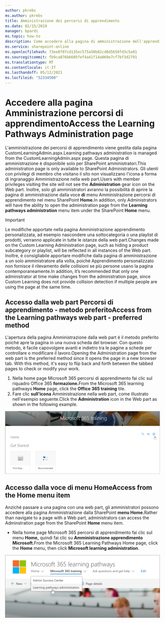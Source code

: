 ```yaml
---
author: pkrebs
ms.author: pkrebs
title: Amministrazione dei percorsi di apprendimento
ms.date: 02/15/2019
manager: bpardi
ms.topic: how-to
description: Come accedere alla pagina di amministrazione dell'apprendimento personalizzata dalla web part o dal menu
ms.service: sharepoint-online
ms.openlocfilehash: 73ee8f07cd135ec575a50b82cd8d5650fd3c5a91
ms.sourcegitcommit: fb9ca876b6605fef4a41f14a069e7cf7bf3d2791
ms.translationtype: MT
ms.contentlocale: it-IT
ms.lasthandoff: 05/12/2021
ms.locfileid: "52334500"
---
```

# <a name="access-the-learning-pathways-administration-page"></a><span data-ttu-id="59f27-103">Accedere alla pagina Amministrazione percorsi di apprendimento</span><span class="sxs-lookup"><span data-stu-id="59f27-103">Access the Learning Pathways Administration page</span></span>

<span data-ttu-id="59f27-104">L'amministrazione dei percorsi di apprendimento viene gestita dalla pagina CustomLearningAdmin.aspx.</span><span class="sxs-lookup"><span data-stu-id="59f27-104">Learning pathways administration is managed from the CustomLearningAdmin.aspx page.</span></span> <span data-ttu-id="59f27-105">Questa pagina di amministrazione è disponibile solo per SharePoint amministratori.</span><span class="sxs-lookup"><span data-stu-id="59f27-105">This administration page is only available to SharePoint Administrators.</span></span> <span data-ttu-id="59f27-106">Gli utenti con privilegi di membro  che visitano il sito non visualizzano l'icona a forma di ingranaggio Amministrazione nella web part.</span><span class="sxs-lookup"><span data-stu-id="59f27-106">Users with member privileges visiting the site will not see the **Administration** gear icon on the Web part.</span></span> <span data-ttu-id="59f27-107">Inoltre, solo gli amministratori avranno la possibilità di aprire la pagina di amministrazione dalla voce **di** menu Amministrazione percorsi di apprendimento nel menu SharePoint **Home.**</span><span class="sxs-lookup"><span data-stu-id="59f27-107">In addition, only Administrators will have the ability to open the administration page from the **Learning pathways administration** menu item under the SharePoint **Home** menu.</span></span> 

> [!IMPORTANT]
> <span data-ttu-id="59f27-108">Le modifiche apportate nella pagina Amministrazione apprendimento personalizzata, ad esempio nascondere una sottocategoria o una playlist di prodotti, verranno applicate in tutte le istanze della web part.</span><span class="sxs-lookup"><span data-stu-id="59f27-108">Changes made on the Custom Learning Administration page, such as hiding a product subcategory or playlist, will be reflected in all instances of the Web part.</span></span> <span data-ttu-id="59f27-109">Inoltre, è consigliabile apportare modifiche dalla pagina di amministrazione a un solo amministratore alla volta, poiché Apprendimento personalizzato non fornisce il rilevamento delle collisioni se più persone usano la pagina contemporaneamente.</span><span class="sxs-lookup"><span data-stu-id="59f27-109">In addition, it’s recommended that only one administrator at time make changes from the administration page, since Custom Learning does not provide collision detection if multiple people are using the page at the same time.</span></span>  

## <a name="access-from-the-learning-pathways-web-part---preferred-method"></a><span data-ttu-id="59f27-110">Accesso dalla web part Percorsi di apprendimento - metodo preferito</span><span class="sxs-lookup"><span data-stu-id="59f27-110">Access from the Learning pathways web part - preferred method</span></span>
<span data-ttu-id="59f27-111">L'apertura della pagina Amministrazione dalla web part è il metodo preferito poiché apre la pagina in una nuova scheda del browser. Con questo metodo, è facile capovolgere avanti e indietro tra le pagine a schede per controllare o modificare il lavoro.</span><span class="sxs-lookup"><span data-stu-id="59f27-111">Opening the Administration page from the web part is the preferred method since it opens the page in a new browser tab. With this method, it's easy to flip back and forth between the tabbed pages to check or modify your work.</span></span>  

1. <span data-ttu-id="59f27-112">Nella home page Microsoft 365 percorsi  di apprendimento fai clic sul riquadro Office 365 **formazione.**</span><span class="sxs-lookup"><span data-stu-id="59f27-112">From the Microsoft 365 learning pathways **Home** page, click the **Office 365 training** tile.</span></span>
2. <span data-ttu-id="59f27-113">Fare clic **sull'icona** Amministrazione nella web part, come illustrato nell'esempio seguente.</span><span class="sxs-lookup"><span data-stu-id="59f27-113">Click the **Administration** icon in the Web part as shown in the following example.</span></span>

![Un'icona del puntatore a forma di mano punta all'icona Amministrazione in una Microsoft 365 di formazione.](media/cg-adminaccbtn.png)

## <a name="access-from-the-home-menu-item"></a><span data-ttu-id="59f27-115">Accesso dalla voce di menu Home</span><span class="sxs-lookup"><span data-stu-id="59f27-115">Access from the Home menu item</span></span>
<span data-ttu-id="59f27-116">Anziché passare a una pagina con una web part, gli amministratori possono accedere alla pagina Amministrazione dalla SharePoint **menu Home.**</span><span class="sxs-lookup"><span data-stu-id="59f27-116">Rather than navigate to a page with a Web part, administrators can access the Adminstration page from the SharePoint **Home** menu item.</span></span> 

- <span data-ttu-id="59f27-117">Nella home page Microsoft 365 percorsi di apprendimento fai clic sul menu **Home,** quindi fai clic su **Amministrazione apprendimento Microsoft.**</span><span class="sxs-lookup"><span data-stu-id="59f27-117">From the Microsoft 365 Learning Pathways Home page, click the **Home** menu, then click **Microsoft learning administration**.</span></span>

![Un'icona del puntatore a forma di mano punta all'opzione di amministrazione.](media/cg-adminaccmenu.png)